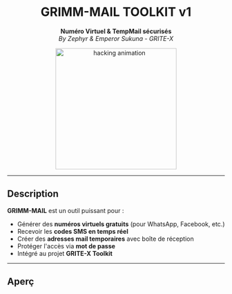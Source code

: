 <h1 align="center">
  GRIMM-MAIL TOOLKIT v1
</h1>

<p align="center">
  <b>Numéro Virtuel & TempMail sécurisés</b><br>
  <i>By Zephyr & Emperor Sukuna - GRITE-X</i>
</p>

<p align="center">
  <img src="https://media.giphy.com/media/J2eQnsoNtlBkk/giphy.gif" width="280" alt="hacking animation" />
</p>

---

## Description

**GRIMM-MAIL** est un outil puissant pour :

- Générer des **numéros virtuels gratuits** (pour WhatsApp, Facebook, etc.)
- Recevoir les **codes SMS en temps réel**
- Créer des **adresses mail temporaires** avec boîte de réception
- Protéger l'accès via **mot de passe**
- Intégré au projet **GRITE-X Toolkit**

---

## Aperç
